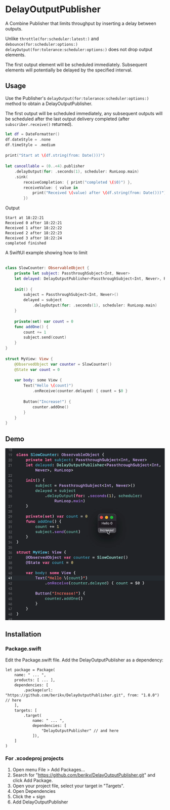 # DelayOutputPublisher

A Combine Publisher that limits throughput by inserting a delay between outputs.

Unlike `throttle(for:scheduler:latest:)` and `debounce(for:scheduler:options:)`
 `delayOutput(for:tolerance:scheduler:options:)` does not drop output elements.
 
 The first output element will be scheduled immediately. Subsequent elements
 will potentially be delayed by the specified interval.

## Usage

Use the Publisher's `delayOutput(for:tolerance:scheduler:options:)` method
to obtain a DelayOutputPublisher.

The first output will be scheduled immediately, any subsequent outputs will
be scheduled after the last output delivery completed
(after `subscriber.receive()` returned).
  
```swift
let df = DateFormatter()
df.dateStyle = .none
df.timeStyle = .medium

print("Start at \(df.string(from: Date()))")

let cancellable = (0..<4).publisher
    .delayOutput(for: .seconds(1), scheduler: RunLoop.main)
    .sink(
        receiveCompletion: { print("completed \($0)") },
        receiveValue: { value in
            print("Received \(value) after \(df.string(from: Date()))")
        })
```

Output
```
Start at 18:22:21
Received 0 after 18:22:21
Received 1 after 18:22:22
Received 2 after 18:22:23
Received 3 after 18:22:24
completed finished
```

A SwiftUI example showing how to limit 

```swift

class SlowCounter: ObservableObject {
    private let subject: PassthroughSubject<Int, Never>
    let delayed: DelayOutputPublisher<PassthroughSubject<Int, Never>, RunLoop>

    init() {
        subject = PassthroughSubject<Int, Never>()
        delayed = subject
            .delayOutput(for: .seconds(1), scheduler: RunLoop.main)
    }

    private(set) var count = 0
    func addOne() {
        count += 1
        subject.send(count)
    }
}

struct MyView: View {
    @ObservedObject var counter = SlowCounter()
    @State var count = 0

    var body: some View {
        Text("Hello \(count)")
            .onReceive(counter.delayed) { count = $0 }

        Button("Increase!") {
            counter.addOne()
        }
    }
}
```

## Demo

![DelayOutputPubisher](DelayOutputPublisher_demo.gif)

## Installation

### Package.swift

Edit the Package.swift file. Add the DelayOutputPublisher as a dependency:
 
```
let package = Package(
    name: " ... ",
    products: [ ... ],
    dependencies: [
        .package(url: "https://github.com/berikv/DelayOutputPublisher.git", from: "1.0.0") // here
    ],
    targets: [
        .target(
            name: " ... ",
            dependencies: [
                "DelayOutputPublisher" // and here
            ]),
    ]
)
```

### For .xcodeproj projects

1. Open menu File > Add Packages...
2. Search for "https://github.com/berikv/DelayOutputPublisher.git" and click Add Package.
3. Open your project file, select your target in "Targets".
4. Open Dependencies
5. Click the + sign
6. Add DelayOutputPublisher
